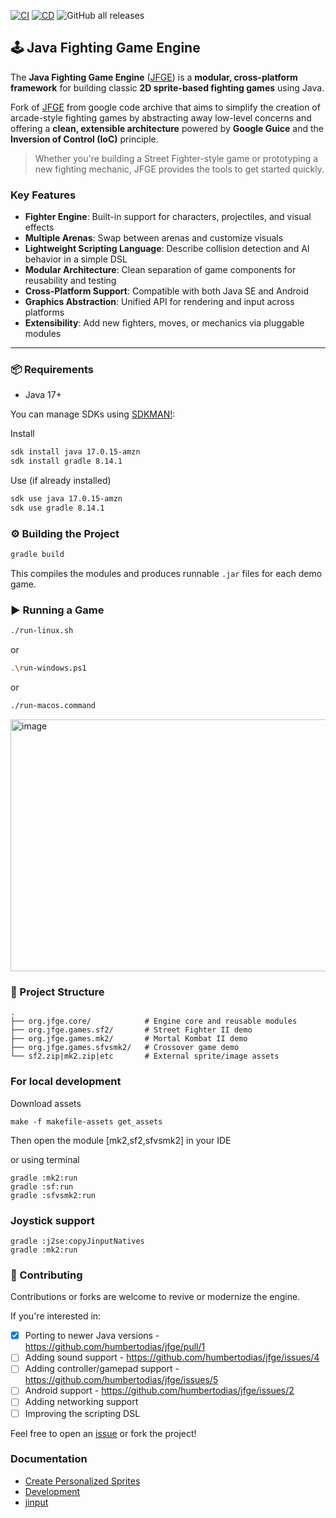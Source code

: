 [![CI](https://github.com/humbertodias/jfge/actions/workflows/ci.yml/badge.svg)](https://github.com/humbertodias/jfge/actions/workflows/ci.yml)
[![CD](https://github.com/humbertodias/jfge/actions/workflows/cd.yml/badge.svg)](https://github.com/humbertodias/jfge/actions/workflows/cd.yml)
![GitHub all releases](https://img.shields.io/github/downloads/humbertodias/jfge/total)

## 🕹️ Java Fighting Game Engine

The **Java Fighting Game Engine** ([JFGE](https://code.google.com/archive/p/java-fighting-game-engine/downloads)) is a **modular, cross-platform framework** for building classic **2D sprite-based fighting games** using Java.

Fork of [JFGE](https://code.google.com/archive/p/java-fighting-game-engine/) from google code archive that aims to simplify the creation of arcade-style fighting games by abstracting away low-level concerns and offering a **clean, extensible architecture** powered by **Google Guice** and the **Inversion of Control (IoC)** principle.

> Whether you're building a Street Fighter-style game or prototyping a new fighting mechanic, JFGE provides the tools to get started quickly.

### Key Features

* **Fighter Engine**: Built-in support for characters, projectiles, and visual effects
* **Multiple Arenas**: Swap between arenas and customize visuals
* **Lightweight Scripting Language**: Describe collision detection and AI behavior in a simple DSL
* **Modular Architecture**: Clean separation of game components for reusability and testing
* **Cross-Platform Support**: Compatible with both Java SE and Android
* **Graphics Abstraction**: Unified API for rendering and input across platforms
* **Extensibility**: Add new fighters, moves, or mechanics via pluggable modules

---

### 📦 Requirements

- Java 17+

You can manage SDKs using [SDKMAN!](https://sdkman.io):

Install
```bash
sdk install java 17.0.15-amzn
sdk install gradle 8.14.1
```

Use (if already installed)
```bash
sdk use java 17.0.15-amzn
sdk use gradle 8.14.1
```
### ⚙️ Building the Project

```bash
gradle build
```

This compiles the modules and produces runnable `.jar` files for each demo game.

### ▶️ Running a Game

```bash
./run-linux.sh
```
or
```bash
.\run-windows.ps1
```
or
```bash
./run-macos.command
```

<img width="1091" height="403" alt="image" src="https://github.com/user-attachments/assets/3f9d4cf4-b275-48e6-92dc-414284fd0f05" />


### 📂 Project Structure
```
.
├── org.jfge.core/            # Engine core and reusable modules
├── org.jfge.games.sf2/       # Street Fighter II demo
├── org.jfge.games.mk2/       # Mortal Kombat II demo
├── org.jfge.games.sfvsmk2/   # Crossover game demo
└── sf2.zip|mk2.zip|etc       # External sprite/image assets
```

### For local development

Download assets
```shell
make -f makefile-assets get_assets
```
Then open the module [mk2,sf2,sfvsmk2] in your IDE 

or using terminal
```
gradle :mk2:run
gradle :sf:run
gradle :sfvsmk2:run
```

### Joystick support

```shell
gradle :j2se:copyJinputNatives
gradle :mk2:run
```

### 🤝 Contributing

Contributions or forks are welcome to revive or modernize the engine.

If you're interested in:

* [x] Porting to newer Java versions - https://github.com/humbertodias/jfge/pull/1
* [ ] Adding sound support - https://github.com/humbertodias/jfge/issues/4
* [ ] Adding controller/gamepad support - https://github.com/humbertodias/jfge/issues/5
* [ ] Android support - https://github.com/humbertodias/jfge/issues/2
* [ ] Adding networking support
* [ ] Improving the scripting DSL

Feel free to open an [issue](https://github.com/humbertodias/jfge/issues) or fork the project!

### Documentation

- [Create Personalized Sprites](doc/create-personalized-sprites.md)
- [Development](./doc/dev.md)
- [jinput](https://jinput.github.io/jinput/)
